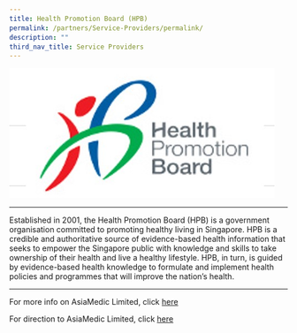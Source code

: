 ```yaml
---
title: Health Promotion Board (HPB)
permalink: /partners/Service-Providers/permalink/
description: ""
third_nav_title: Service Providers
---
```

![](/images/Health%20Promotion%20Board.jpg)

------------------------------------------

Established in 2001, the Health Promotion Board (HPB) is a government organisation committed to promoting healthy living in Singapore. HPB is a credible and authoritative source of evidence-based health information that seeks to empower the Singapore public with knowledge and skills to take ownership of their health and live a healthy lifestyle. HPB, in turn, is guided by evidence-based health knowledge to formulate and implement health policies and programmes that will improve the nation’s health.

-----------------------------------------------

For more info on AsiaMedic Limited, click [here](https://www.hpb.gov.sg/)


For direction to AsiaMedic Limited, click [here](https://www.google.com/maps/place/Health+Promotion+Board/@1.2797007,103.8384383,17z/data=!3m2!4b1!5s0x31da1971e2b1e43f:0xd5224e6715a20f52!4m5!3m4!1s0x31da196e1e5c1ffd:0x14a9d62628849cb1!8m2!3d1.2797007!4d103.8384383)